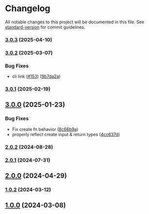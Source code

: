 # Changelog

All notable changes to this project will be documented in this file. See [standard-version](https://github.com/conventional-changelog/standard-version) for commit guidelines.

### [3.0.3](https://github.com/Netatwork-de/odata-edm-generator/compare/v3.0.2...v3.0.3) (2025-04-10)

### [3.0.2](https://github.com/Netatwork-de/odata-edm-generator/compare/v2.0.1...v3.0.2) (2025-03-07)


### Bug Fixes

* cli link ([#153](https://github.com/Netatwork-de/odata-edm-generator/issues/153)) ([9b7da2a](https://github.com/Netatwork-de/odata-edm-generator/commit/9b7da2a4a3f3c54742bc1c5c77965a73be19fb61))

### [3.0.1](https://github.com/Netatwork-de/odata-edm-generator/compare/v2.0.1...v3.0.1) (2025-02-19)

## [3.0.0](https://github.com/Netatwork-de/odata-edm-generator/compare/v2.0.1...v3.0.0) (2025-01-23)


### Bug Fixes

* Fix create fn behavior ([8c66b9a](https://github.com/Netatwork-de/odata-edm-generator/commit/8c66b9a0ac3f01c2175c94e87880d22e19cef46a))
* properly reflect create input & return types ([4cc637d](https://github.com/Netatwork-de/odata-edm-generator/commit/4cc637de1d285d31a0310e0d025225e24d688860))

### [2.0.2](https://github.com/Netatwork-de/odata-edm-generator/compare/v2.0.1...v2.0.2) (2024-08-28)

### [2.0.1](https://github.com/Netatwork-de/odata-edm-generator/compare/v2.0.0...v2.0.1) (2024-07-31)

## [2.0.0](https://github.com/Netatwork-de/odata-edm-generator/compare/v1.0.2...v2.0.0) (2024-04-29)

### [1.0.2](https://github.com/Netatwork-de/odata-edm-generator/compare/v1.0.0...v1.0.2) (2024-03-12)

## [1.0.0](https://github.com/Netatwork-de/odata-edm-generator/compare/v1.0.0-7...v1.0.0) (2024-03-08)
